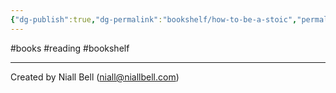 ```yaml
---
{"dg-publish":true,"dg-permalink":"bookshelf/how-to-be-a-stoic","permalink":"/bookshelf/how-to-be-a-stoic/","title":"How To Be A Stoic","hide":true,"tags":["books","bookshelf","reading"],"noteIcon":null,"created":"2024-05-08T14:40:46.724+01:00","updated":"2024-05-08T14:42:38.851+01:00"}
---
```


#books #reading #bookshelf

---
Created by Niall Bell (niall@niallbell.com)